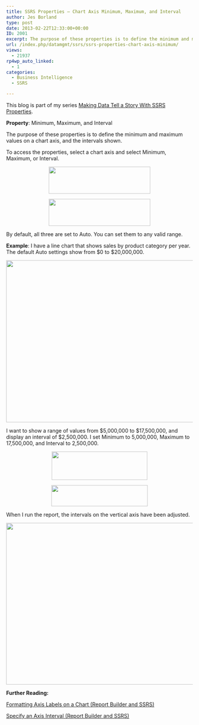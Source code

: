 ```yaml
---
title: SSRS Properties – Chart Axis Minimum, Maximum, and Interval
author: Jes Borland
type: post
date: 2013-02-22T12:33:00+00:00
ID: 2001
excerpt: The purpose of these properties is to define the minimum and maximum values on a chart axis, and the intervals shown.
url: /index.php/datamgmt/ssrs/ssrs-properties-chart-axis-minimum/
views:
  - 21937
rp4wp_auto_linked:
  - 1
categories:
  - Business Intelligence
  - SSRS

---
```

This blog is part of my series [Making Data Tell a Story With SSRS Properties][1].

**Property**: Minimum, Maximum, and Interval

The purpose of these properties is to define the minimum and maximum values on a chart axis, and the intervals shown.

To access the properties, select a chart axis and select Minimum, Maximum, or Interval.

<p style="text-align: center;">
  <img src="/wp-content/uploads/users/grrlgeek/chart min 1.png?mtime=1360936231" alt="" width="274" height="73" />
</p>

<p style="text-align: center;">
  <img src="/wp-content/uploads/users/grrlgeek/chart min 2.png?mtime=1360936231" alt="" width="274" height="73" />
</p>

By default, all three are set to Auto. You can set them to any valid range.

**Example**: I have a line chart that shows sales by product category per year. The default Auto settings show from $0 to $20,000,000.

<p style="text-align: center;">
  <img src="/wp-content/uploads/users/grrlgeek/chart min 3.png?mtime=1360936231" alt="" width="712" height="438" />
</p>

I want to show a range of values from $5,000,000 to $17,500,000, and display an interval of $2,500,000. I set Minimum to 5,000,000, Maximum to 17,500,000, and Interval to 2,500,000.

<p style="text-align: center;">
  <img src="/wp-content/uploads/users/grrlgeek/chart min 4.png?mtime=1360936231" alt="" width="258" height="77" />
</p>

<p style="text-align: center;">
  <img src="/wp-content/uploads/users/grrlgeek/chart min 5.png?mtime=1360936231" alt="" width="260" height="57" />
</p>

When I run the report, the intervals on the vertical axis have been adjusted.

<p style="text-align: center;">
  <img src="/wp-content/uploads/users/grrlgeek/chart min 6.png?mtime=1360936231" alt="" width="716" height="437" />
</p>

**Further Reading:** 

[Formatting Axis Labels on a Chart (Report Builder and SSRS)][2]

[Specify an Axis Interval (Report Builder and SSRS)][3]

 [1]: /index.php/DataMgmt/ssrs/making-data-tell-a-story
 [2]: http://msdn.microsoft.com/en-us/library/dd239363.aspx
 [3]: http://technet.microsoft.com/en-us/library/dd239317.aspx